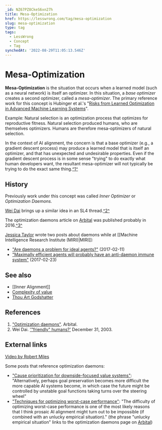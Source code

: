 ```yaml
---
_id: NZ67PZ8CkeS6xn27h
title: Mesa-Optimization
href: https://lesswrong.com/tag/mesa-optimization
slug: mesa-optimization
type: tag
tags:
  - LessWrong
  - Concept
  - Tag
synchedAt: '2022-08-29T11:05:13.546Z'
---
```

# Mesa-Optimization

**Mesa-Optimization** is the situation that occurs when a learned model (such as a neural network) is itself an optimizer. In this situation, a *base optimizer* creates a second optimizer, called a *mesa-optimizer*. The primary reference work for this concept is Hubinger et al.'s "[Risks from Learned Optimization in Advanced Machine Learning Systems](https://www.alignmentforum.org/posts/FkgsxrGf3QxhfLWHG/risks-from-learned-optimization-introduction)".

Example: Natural selection is an optimization process that optimizes for reproductive fitness. Natural selection produced humans, who are themselves optimizers. Humans are therefore mesa-optimizers of natural selection.

In the context of AI alignment, the concern is that a base optimizer (e.g., a gradient descent process) may produce a learned model that is itself an optimizer, and that has unexpected and undesirable properties. Even if the gradient descent process is in some sense "trying" to do exactly what human developers want, the resultant mesa-optimizer will not typically be trying to do the exact same thing.[^1^](https://lessestwrong.com/tag/mesa-optimization?revision=0.0.3#fn1)

## History

Previously work under this concept was called *Inner Optimizer* or *Optimization Daemons.*

[Wei Dai](https://www.lesswrong.com/users/wei_dai) brings up a similar idea in an SL4 thread.[^2^](https://lessestwrong.com/tag/mesa-optimization?revision=0.0.3#fn2)

The optimization daemons article on [Arbital](https://arbital.com/) was published probably in 2016.[^3^](https://lessestwrong.com/tag/mesa-optimization?revision=0.0.3#fn3)

[Jessica Taylor](https://www.lesswrong.com/users/jessica-liu-taylor) wrote two posts about daemons while at [[Machine Intelligence Research Institute (MIRI)|MIRI]]:

- ["Are daemons a problem for ideal agents?"](https://agentfoundations.org/item?id=1281) (2017-02-11)
- ["Maximally efficient agents will probably have an anti-daemon immune system"](https://agentfoundations.org/item?id=1290) (2017-02-23)

## See also

- [[Inner Alignment]]
- [Complexity of value](https://lessestwrong.com/tag/complexity-of-value)
- [Thou Art Godshatter](https://lessestwrong.com/lw/l3/thou_art_godshatter/)

## References

1.  ["Optimization daemons"](https://arbital.com/p/daemons/). Arbital.
2.  Wei Dai. ['"friendly" humans?'](http://sl4.org/archive/0312/7421.html) December 31, 2003.

## External links

[Video by Robert Miles](https://www.youtube.com/watch?v=bJLcIBixGj8)

Some posts that reference optimization daemons:

- ["Cause prioritization for downside-focused value systems"](http://effective-altruism.com/ea/1k4/draft_cause_prioritization_for_downsidefocused/): "Alternatively, perhaps goal preservation becomes more difficult the more capable AI systems become, in which case the future might be controlled by unstable goal functions taking turns over the steering wheel"
- ["Techniques for optimizing worst-case performance"](https://ai-alignment.com/techniques-for-optimizing-worst-case-performance-39eafec74b99): "The difficulty of optimizing worst-case performance is one of the most likely reasons that I think prosaic AI alignment might turn out to be impossible (if combined with an unlucky empirical situation)." (the phrase "unlucky empirical situation" links to the optimization daemons page on [Arbital](https://arbital.com/))